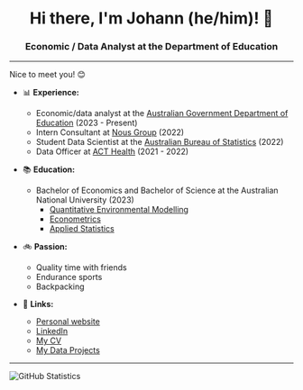<h1 align="center">Hi there, I'm Johann (he/him)! 👋</h1>

<h3 align="center"> Economic / Data Analyst at the Department of Education </h3>

---

Nice to meet you! 😊

- 📊 **Experience:**
  - Economic/data analyst at the [Australian Government Department of Education](https://www.education.gov.au/) (2023 - Present)
  - Intern Consultant at [Nous Group](https://nousgroup.com/) (2022)
  - Student Data Scientist at the [Australian Bureau of Statistics](https://www.abs.gov.au/) (2022)
  - Data Officer at [ACT Health](https://www.health.act.gov.au/) (2021 - 2022)

- 📚 **Education:**
  - Bachelor of Economics and Bachelor of Science at the Australian National University (2023)
    - [Quantitative Environmental Modelling](https://programsandcourses.anu.edu.au/2023/major/quem-maj)
    - [Econometrics](https://programsandcourses.anu.edu.au/2023/minor/emet-min)
    - [Applied Statistics](https://programsandcourses.anu.edu.au/2023/minor/apst-min)

- 🚲 **Passion:**
  - Quality time with friends
  - Endurance sports
  - Backpacking

- 📝 **Links:**
  - [Personal website](https://johann-wagner.github.io/)
  - [LinkedIn](https://www.linkedin.com/in/johannwagner/)
  - [My CV](https://johann-wagner.github.io/cv/)
  - [My Data Projects](https://johann-wagner.github.io/projects/)

---

![GitHub Statistics](https://github-readme-stats.vercel.app/api?username=johann-wagner)
